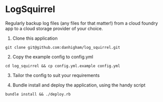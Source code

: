 LogSquirrel
===========

Regularly backup log files (any files for that matter!) from a cloud foundry app to a cloud storage provider of your choice.

1. Clone this application

  ``git clone git@github.com:danhigham/log_squirrel.git``  

2. Copy the example config to config.yml

  ``cd log_squirrel && cp config.yml.example config.yml``  
  
3. Tailor the config to suit your requirements

4. Bundle install and deploy the application, using the handy script

  ``bundle install && ./deploy.rb``

